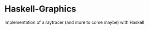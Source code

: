 Haskell-Graphics
================

Implementation of a raytracer (and more to come maybe) with Haskell